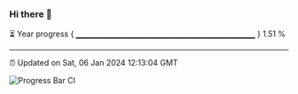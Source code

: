 ### Hi there 👋

⏳ Year progress { ▁▁▁▁▁▁▁▁▁▁▁▁▁▁▁▁▁▁▁▁▁▁▁▁▁▁▁▁▁▁ } 1.51 %

---

⏰ Updated on Sat, 06 Jan 2024 12:13:04 GMT

![Progress Bar CI](https://github.com/Shyam-Makwana/GitHub-Actions-Demo/workflows/Progress%20Bar%20CI/badge.svg)
